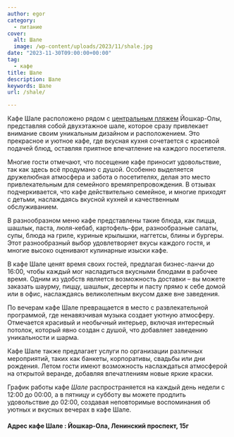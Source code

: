 ```yaml
---
author: egor
category:
  - питание
cover:
  alt: Шале
  image: /wp-content/uploads/2023/11/shale.jpg
date: "2023-11-30T09:00:00+00:00"
tag:
  - кафе
title: Шале
description: Шале
keywords: Шале
url: /shale/

---
```

Кафе Шале расположено рядом с [центральным пляжем](/czentralnyj-plyazh-joshkar-oly/) Йошкар-Олы, представляя собой двухэтажное шале, которое сразу привлекает внимание своим уникальным дизайном и расположением. Это прекрасное и уютное кафе, где вкусная кухня сочетается с красивой подачей блюд, оставляя приятное впечатление на каждого посетителя.

Многие гости отмечают, что посещение кафе приносит удовольствие, так как здесь всё продумано с душой. Особенно выделяется дружелюбная атмосфера и забота о посетителях, делая это место привлекательным для семейного времяпрепровождения. В отзывах подчеркивается, что кафе действительно семейное, и многие приходят с детьми, наслаждаясь вкусной кухней и качественным обслуживанием.

В разнообразном меню кафе представлены такие блюда, как пицца, шашлык, паста, люля-кебаб, картофель-фри, разнообразные салаты, супы, блюда на гриле, куриные крылышки, наггетсы, блины и бургеры. Этот разнообразный выбор удовлетворяет вкусы каждого гостя, и многие высоко оценивают кулинарные изыски кафе.

В кафе Шале ценят время своих гостей, предлагая бизнес-ланчи до 16:00, чтобы каждый мог насладиться вкусными блюдами в рабочее время. Одним из удобств является возможность доставки – вы можете заказать шаурму, пиццу, шашлык, десерты и пасту прямо к себе домой или в офис, наслаждаясь великолепным вкусом даже вне заведения.

По вечерам кафе Шале превращается в место с развлекательной программой, где ненавязчивая музыка создает уютную атмосферу. Отмечается красивый и необычный интерьер, включая интересный потолок, который явно создан с душой, что добавляет заведению уникальности и шарма.

Кафе Шале также предлагает услуги по организации различных мероприятий, таких как банкеты, корпоративы, свадьбы или дни рождения. Летом гости имеют возможность наслаждаться атмосферой на открытой веранде, добавляя впечатлениям новые яркие краски.

График работы кафе _Шале_ распространяется на каждый день недели с 12:00 до 00:00, а в пятницу и субботу вы можете продлить удовольствие до 02:00, создавая неповторимые воспоминания об уютных и вкусных вечерах в кафе Шале.

#### Адрес кафе Шале : Йошкар-Ола, Ленинский проспект, 15г
